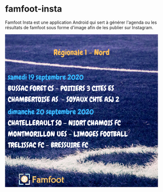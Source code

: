 # famfoot-insta

Famfoot Insta est une application Android qui sert à générer l'agenda ou les résultats de famfoot sous forme d'image afin de les publier sur Instagram.

![Exemple d'image](agenda_20sept_R1Nord.png)
